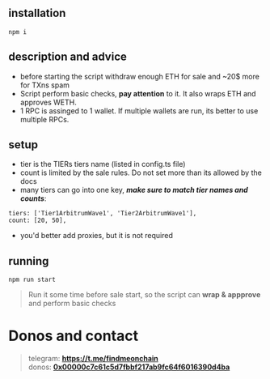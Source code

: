 ## installation
`npm i`

## description and advice
- before starting the script withdraw enough ETH for sale and  ~20$ more for TXns spam
- Script perform basic checks, **pay attention** to it. It also wraps ETH and approves WETH.
-  1 RPC is assinged to 1 wallet. If multiple wallets are run, its better to use multiple RPCs.

## setup
- tier is the TIERs tiers name (listed in config.ts file)
- count is limited by the sale rules. Do not set more than its allowed by the docs
- many tiers can go into one key, ***make sure to match tier names and counts***: 
```
tiers: ['Tier1ArbitrumWave1', 'Tier2ArbitrumWave1'],
count: [20, 50],
```
- you'd better add proxies, but it is not required

## running
`npm run start`
> Run it some time before sale start, so the script can **wrap & appprove** and perform basic checks


# Donos and contact

> telegram: **https://t.me/findmeonchain**  
donos: **[0x00000c7c61c5d7fbbf217ab9fc64f6016390d4ba](https://debank.com/profile/0x00000c7c61c5d7fbbf217ab9fc64f6016390d4ba)**